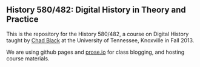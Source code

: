 ## History 580/482: Digital History in Theory and Practice

This is the repository for the History 580/482, a course on Digital History taught by [Chad Black](http://chadblack.net) at the University of Tennessee, Knoxville in Fall 2013.

We are using github pages and [prose.io](http://prose.io) for class blogging, and hosting course materials.
